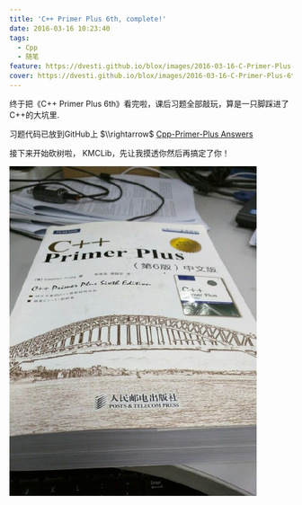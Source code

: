 ```yaml
---
title: 'C++ Primer Plus 6th, complete!'
date: 2016-03-16 10:23:40
tags:
  - Cpp
  - 随笔
feature: https://dvesti.github.io/blox/images/2016-03-16-C-Primer-Plus-6th-complete/cpp_primer_plus.jpg
cover: https://dvesti.github.io/blox/images/2016-03-16-C-Primer-Plus-6th-complete/cpp_primer_plus.jpg
---
```

终于把《C++ Primer Plus 6th》看完啦，课后习题全部敲玩，算是一只脚踩进了C++的大坑里.

习题代码已放到GitHub上 $\\rightarrow$ [<span class="fa fa-github"></span> Cpp-Primer-Plus Answers](https://github.com/PytLab/Cpp-Primer-Plus)

接下来开始砍树啦，
KMCLib，先让我摸透你然后再搞定了你！

<!-- more -->
![](/images/2016-03-16-C-Primer-Plus-6th-complete/cpp_primer_plus_fe.jpg)
